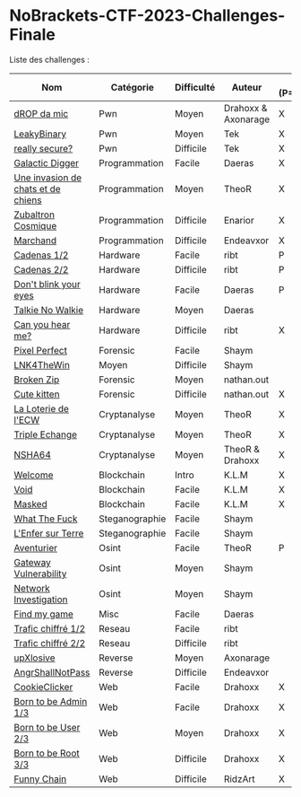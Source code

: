 # NoBrackets-CTF-2023-Challenges-Finale

Liste des challenges :

| Nom                             | Catégorie      | Difficulté | Auteur     | Infra (P=Physique) |
|---------------------------------|----------------|------------|------------|-------|
| [dROP da mic](Pwn/dROP_da_mic) | Pwn | Moyen | Drahoxx & Axonarage | X | 
| [LeakyBinary](Pwn/LeakyBinary) | Pwn | Moyen | Tek | X | 
| [really secure?](Pwn/Really_Secure) | Pwn | Difficile | Tek | X |
| [Galactic Digger](Programmation/Galactic_Digger) | Programmation | Facile | Daeras | X |
| [Une invasion de chats et de chiens](Programmation/Une%20invasion%20de%20chats%20et%20de%20chiens) | Programmation | Moyen | TheoR | X |
| [Zubaltron Cosmique](Programmation/Zubaltron_Cosmique) | Programmation | Difficile | Enarior | X |
| [Marchand](Programmation/Marchand) | Programmation | Difficile | Endeavxor | X |
| [Cadenas 1/2](Hardware/cadenas1) | Hardware | Facile | ribt | P |
| [Cadenas 2/2](Hardware/cadenas2) | Hardware | Difficile | ribt | P |
| [Don't blink your eyes](Hardware/Dont_Blink_Your_Eyes) | Hardware | Facile | Daeras | P |
| [Talkie No Walkie](Hardware/TalkieNoWalkie) | Hardware | Moyen | Daeras |   |
| [Can you hear me?](Hardware/morse) | Hardware | Difficile | ribt | X |
| [Pixel Perfect](Forensic/Pixel%20Perfect) | Forensic | Facile | Shaym |   |
| [LNK4TheWin](Forensic/LNK4TheWin) | Moyen | Difficile | Shaym |   |
| [Broken Zip](Forensic/broken%20zip) | Forensic | Moyen | nathan.out |   |
| [Cute kitten](Forensic/cute%20kitten) | Forensic | Difficile | nathan.out | X |
| [La Loterie de l'ECW](Cryptanalyse/La%20Loterie%20de%20l'ECW) | Cryptanalyse | Moyen | TheoR | X |
| [Triple Echange](Cryptanalyse/Triple%20Echange) | Cryptanalyse | Moyen | TheoR | X |
| [NSHA64](Cryptanalyse/NSHA64) | Cryptanalyse | Moyen | TheoR & Drahoxx | X |
| [Welcome](Blockchain/Welcome) | Blockchain | Intro | K.L.M | X |
| [Void](Blockchain/Void) | Blockchain | Facile | K.L.M | X |
| [Masked](Blockchain/Masked) | Blockchain | Facile | K.L.M | X |
| [What The Fuck](Steganographie/What%20The%20Fuck) | Steganographie | Facile | Shaym |   |
| [L'Enfer sur Terre](Steganographie/L'Enfer%20sur%20Terre) | Steganographie | Facile | Shaym |   |
| [Aventurier](Osint/Aventurier) | Osint | Facile | TheoR | P |
| [Gateway Vulnerability](Osint/Gateway%20Vulnerability) | Osint | Moyen | Shaym |   |
| [Network Investigation](Osint/Network%20Investigation) | Osint | Moyen | Shaym |   |
| [Find my game](Misc/Find_My_Game) | Misc | Facile | Daeras |   |
| [Trafic chiffré 1/2](Reseau/https1) | Reseau | Facile | ribt |   |
| [Trafic chiffré 2/2](Reseau/https2) | Reseau | Difficile | ribt |   |
| [upXlosive](Reverse/upXplosive) | Reverse | Moyen | Axonarage |   |
| [AngrShallNotPass](Reverse/AngrShallNotPass) | Reverse | Difficile | Endeavxor |   |
| [CookieClicker](Web/CookieClicker) | Web | Facile | Drahoxx | X |
| [Born to be Admin 1/3](Web/BornToBeAdmin) | Web | Facile | Drahoxx | X |
| [Born to be User 2/3](Web/BornToBeUser) | Web | Moyen | Drahoxx | X |
| [Born to be Root 3/3](Web/BornToBeRoot) | Web | Difficile | Drahoxx | X |
| [Funny Chain](Web/Funny%20Chain) | Web | Difficile | RidzArt | X |